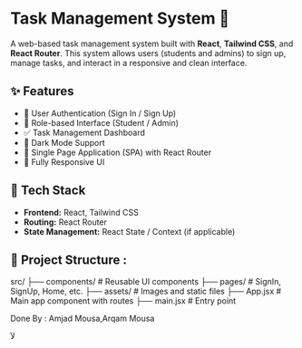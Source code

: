 # Task Management System 📝

A web-based task management system built with **React**, **Tailwind CSS**, and **React Router**. This system allows users (students and admins) to sign up, manage tasks, and interact in a responsive and clean interface.

## ✨ Features

- 🔐 User Authentication (Sign In / Sign Up)
- 👤 Role-based Interface (Student / Admin)
- ✅ Task Management Dashboard
- 🌙 Dark Mode Support
- 🧭 Single Page Application (SPA) with React Router
- 📱 Fully Responsive UI

## 🚀 Tech Stack

- **Frontend:** React, Tailwind CSS
- **Routing:** React Router
- **State Management:** React State / Context (if applicable)

## 📂 Project Structure :
src/
├── components/ # Reusable UI components
├── pages/ # SignIn, SignUp, Home, etc.
├── assets/ # Images and static files
├── App.jsx # Main app component with routes
├── main.jsx # Entry point

Done By : Amjad Mousa,Arqam Mousa 

لآ

